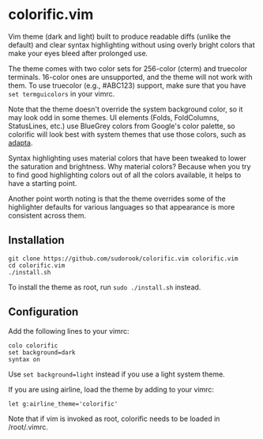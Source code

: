 # colorific.vim

Vim theme (dark and light) built to produce readable diffs (unlike the default)
and clear syntax highlighting without using overly bright colors that make your
eyes bleed after prolonged use.

The theme comes with two color sets for 256-color (cterm) and truecolor
terminals. 16-color ones are unsupported, and the theme will not work with
them. To use truecolor (e.g., #ABC123) support, make sure that you have `set
termguicolors` in your vimrc.

Note that the theme doesn't override the system background color, so it may
look odd in some themes. UI elements (Folds, FoldColumns, StatusLines, etc.)
use BlueGrey colors from Google's color palette, so colorific will look best
with system themes that use those colors, such as
[adapta](https://github.com/adapta-project/adapta-gtk-theme).

Syntax highlighting uses material colors that have been tweaked to lower the
saturation and brightness. Why material colors? Because when you try to find
good highlighting colors out of all the colors available, it helps to have a
starting point.

Another point worth noting is that the theme overrides some of the highlighter
defaults for various languages so that appearance is more consistent across
them.


## Installation

```
git clone https://github.com/sudorook/colorific.vim colorific.vim
cd colorific.vim
./install.sh
```

To install the theme as root, run `sudo ./install.sh` instead.


## Configuration

Add the following lines to your vimrc:
```
colo colorific
set background=dark
syntax on
```

Use `set background=light` instead if you use a light system theme.

If you are using airline, load the theme by adding to your vimrc:
```
let g:airline_theme='colorific'
```

Note that if vim is invoked as root, colorific needs to be loaded in
/root/.vimrc.

